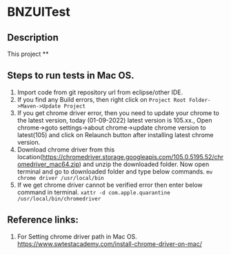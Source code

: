 # BNZUITest

## Description
This project **
## Steps to run tests in Mac OS.
1. Import code from git repository url from eclipse/other IDE.
2. If you find any Build errors, then right click on `Project Root Folder->Maven->Update Project`
3. If you get chrome driver error, then you need to update your chrome to the latest version, today (01-09-2022) latest version is 105.xx., Open chrome->goto settings->about chrome->update chrome version to latest(105) and click on Relaunch button after installing latest chrome version.
4. Download chrome driver from this location(https://chromedriver.storage.googleapis.com/105.0.5195.52/chromedriver_mac64.zip) and unzip the downloaded folder. Now open terminal and go to downloaded folder and type below commands. 
`mv chrome driver /usr/local/bin`
5. If we get chrome driver cannot be verified error then enter below command in terminal. `xattr -d com.apple.quarantine /usr/local/bin/chromedriver`








## Reference links:
1. For Setting chrome driver path in Mac OS. https://www.swtestacademy.com/install-chrome-driver-on-mac/
